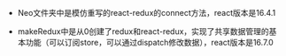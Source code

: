* Neo文件夹中是模仿重写的react-redux的connect方法，react版本是16.4.1

* makeRedux中是从0创建了redux和react-redux，实现了共享数据管理的基本功能（可以订阅store，可以通过dispatch修改数据），react版本是16.7.0